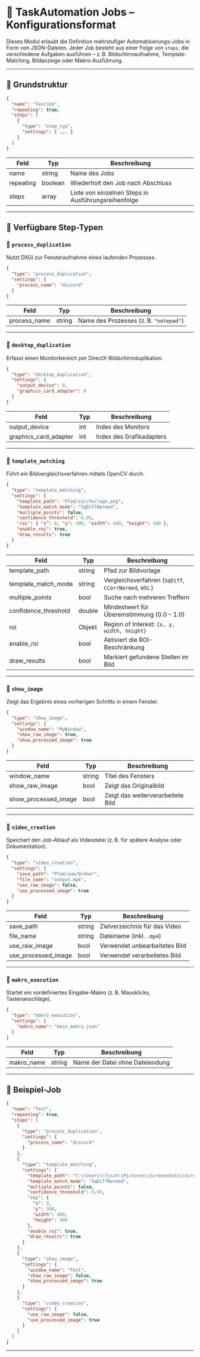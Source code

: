 ﻿# 🧩 TaskAutomation Jobs – Konfigurationsformat

Dieses Modul erlaubt die Definition mehrstufiger Automatisierungs-Jobs in Form von JSON-Dateien. Jeder Job besteht aus einer Folge von `steps`, die verschiedene Aufgaben ausführen – z. B. Bildschirmaufnahme, Template-Matching, Bildanzeige oder Makro-Ausführung.

---

## 📐 Grundstruktur

```json
{
  "name": "TestJob",
  "repeating": true,
  "steps": [
    {
      "type": "step_typ",
      "settings": { ... }
    }
  ]
}
```

| Feld       | Typ      | Beschreibung                                  |
|------------|----------|-----------------------------------------------|
| name       | string   | Name des Jobs                                 |
| repeating  | boolean  | Wiederholt den Job nach Abschluss             |
| steps      | array    | Liste von einzelnen Steps in Ausführungsreihenfolge |

---

## 🧱 Verfügbare Step-Typen

### 🔹 `process_duplication`

Nutzt DXGI zur Fensteraufnahme eines laufenden Prozesses.

```json
{
  "type": "process_duplication",
  "settings": {
    "process_name": "discord"
  }
}
```

| Feld          | Typ    | Beschreibung                         |
|---------------|--------|--------------------------------------|
| process_name  | string | Name des Prozesses (z. B. `"notepad"`) |

---

### 🔹 `desktop_duplication`

Erfasst einen Monitorbereich per DirectX-Bildschirmduplikation.

```json
{
  "type": "desktop_duplication",
  "settings": {
    "output_device": 0,
    "graphics_card_adapter": 0
  }
}
```

| Feld                   | Typ   | Beschreibung                     |
|------------------------|-------|----------------------------------|
| output_device          | int   | Index des Monitors               |
| graphics_card_adapter  | int   | Index des Grafikadapters         |

---

### 🔹 `template_matching`

Führt ein Bildvergleichsverfahren mittels OpenCV durch.

```json
{
  "type": "template_matching",
  "settings": {
    "template_path": "Pfad/zur/Vorlage.png",
    "template_match_mode": "SqDiffNormed",
    "multiple_points": false,
    "confidence_threshold": 0.95,
    "roi": { "x": 0, "y": 300, "width": 400, "height": 400 },
    "enable_roi": true,
    "draw_results": true
  }
}
```

| Feld                   | Typ     | Beschreibung                                                  |
|------------------------|---------|---------------------------------------------------------------|
| template_path          | string  | Pfad zur Bildvorlage                                          |
| template_match_mode    | string  | Vergleichsverfahren (`SqDiff`, `CCorrNormed`, etc.)           |
| multiple_points        | bool    | Suche nach mehreren Treffern                                  |
| confidence_threshold   | double  | Mindestwert für Übereinstimmung (0.0 – 1.0)                   |
| roi                    | Objekt  | Region of Interest: `{x, y, width, height}`                   |
| enable_roi             | bool    | Aktiviert die ROI-Beschränkung                                |
| draw_results           | bool    | Markiert gefundene Stellen im Bild                            |

---

### 🔹 `show_image`

Zeigt das Ergebnis eines vorherigen Schritts in einem Fenster.

```json
{
  "type": "show_image",
  "settings": {
    "window_name": "MyWindow",
    "show_raw_image": true,
    "show_processed_image": true
  }
}
```

| Feld                | Typ    | Beschreibung                             |
|---------------------|--------|------------------------------------------|
| window_name         | string | Titel des Fensters                       |
| show_raw_image      | bool   | Zeigt das Originalbild                   |
| show_processed_image| bool   | Zeigt das weiterverarbeitete Bild       |

---

### 🔹 `video_creation`

Speichert den Job-Ablauf als Videodatei (z. B. für spätere Analyse oder Dokumentation).

```json
{
  "type": "video_creation",
  "settings": {
    "save_path": "Pfad/zum/Ordner",
    "file_name": "output.mp4",
    "use_raw_image": false,
    "use_processed_image": true
  }
}
```

| Feld                | Typ    | Beschreibung                             |
|---------------------|--------|------------------------------------------|
| save_path           | string | Zielverzeichnis für das Video            |
| file_name           | string | Dateiname (inkl. `.mp4`)                 |
| use_raw_image       | bool   | Verwendet unbearbeitetes Bild            |
| use_processed_image | bool   | Verwendet verarbeitetes Bild             |

---

### 🔹 `makro_execution`

Startet ein vordefiniertes Eingabe-Makro (z. B. Mausklicks, Tastenanschläge).

```json
{
  "type": "makro_execution",
  "settings": {
    "makro_name": "mein_makro.json"
  }
}
```

| Feld        | Typ    | Beschreibung                          |
|-------------|--------|---------------------------------------|
| makro_name  | string | Name der Datei ohne Dateiendung   |

---

## 📄 Beispiel-Job

```json
{
  "name": "Test",
  "repeating": true,
  "steps": [
    {
      "type": "process_duplication",
      "settings": {
        "process_name": "discord"
      }
    },
    {
      "type": "template_matching",
      "settings": {
        "template_path": "C:\\Users\\fjsch\\Pictures\\Screenshots\\Screenshot 2025-05-22 202830.png",
        "template_match_mode": "SqDiffNormed",
        "multiple_points": false,
        "confidence_threshold": 0.95,
        "roi": {
          "x": 0,
          "y": 300,
          "width": 400,
          "height": 400
        },
        "enable_roi": true,
        "draw_results": true
      }
    },
    {
      "type": "show_image",
      "settings": {
        "window_name": "Test",
        "show_raw_image": false,
        "show_processed_image": true
      }
    },
    {
      "type": "video_creation",
      "settings": {
        "use_raw_image": false,
        "use_processed_image": true
      }
    }
  ]
}
```

---


